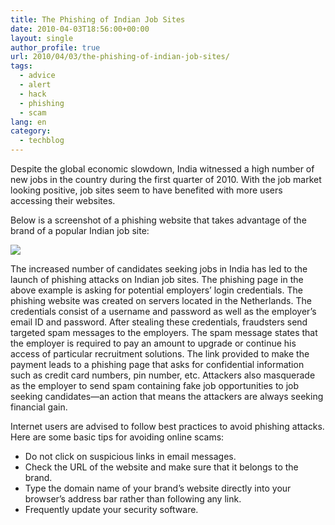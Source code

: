 ```yaml
---
title: The Phishing of Indian Job Sites
date: 2010-04-03T18:56:00+00:00
layout: single
author_profile: true
url: 2010/04/03/the-phishing-of-indian-job-sites/
tags:
  - advice
  - alert
  - hack
  - phishing
  - scam
lang: en
category: 
  - techblog
---
```

Despite the global economic slowdown, India witnessed a high number of new jobs in the country during the first quarter of 2010. With the job market looking positive, job sites seem to have benefited with more users accessing their websites.

Below is a screenshot of a phishing website that takes advantage of the brand of a popular Indian job site:

[![](http://2.bp.blogspot.com/_vaUVXcmC3OI/S7eHxxepgCI/AAAAAAAABeA/C-eW7cFWYB4/s400/india-job.jpg)](http://2.bp.blogspot.com/_vaUVXcmC3OI/S7eHxxepgCI/AAAAAAAABeA/C-eW7cFWYB4/s1600/india-job.jpg)

The increased number of candidates seeking jobs in India has led to the launch of phishing attacks on Indian job sites. The phishing page in the above example is asking for potential employers’ login credentials. The phishing website was created on servers located in the Netherlands. The credentials consist of a username and password as well as the employer’s email ID and password. After stealing these credentials, fraudsters send targeted spam messages to the employers. The spam message states that the employer is required to pay an amount to upgrade or continue his access of particular recruitment solutions. The link provided to make the payment leads to a phishing page that asks for confidential information such as credit card numbers, pin number, etc. Attackers also masquerade as the employer to send spam containing fake job opportunities to job seeking candidates—an action that means the attackers are always seeking financial gain.

Internet users are advised to follow best practices to avoid phishing attacks. Here are some basic tips for avoiding online scams:

  * Do not click on suspicious links in email messages.
  * Check the URL of the website and make sure that it belongs to the brand.
  * Type the domain name of your brand’s website directly into your browser’s address bar rather than following any link.
  * Frequently update your security software.
